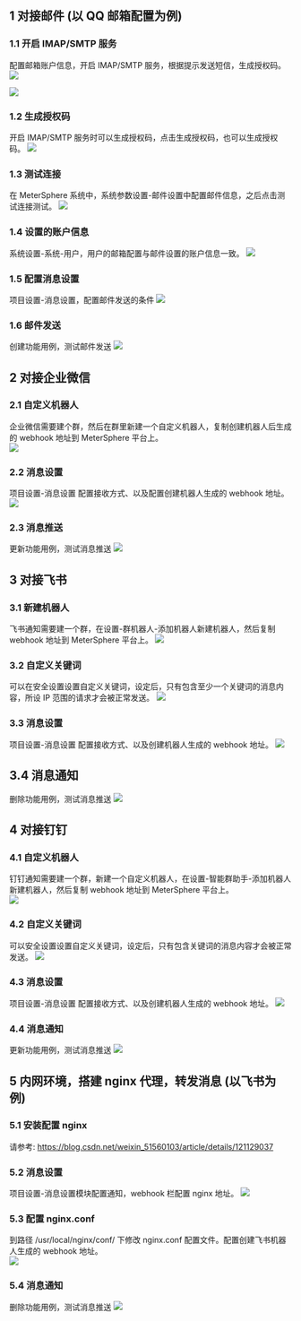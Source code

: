 ## 1 对接邮件 (以 QQ 邮箱配置为例)
### 1.1 开启 IMAP/SMTP 服务
配置邮箱账户信息，开启 IMAP/SMTP 服务，根据提示发送短信，生成授权码。
![](../img/tutorial/use_message/设置.jpg)

![](../img/tutorial/use_message/开启.jpg)

### 1.2 生成授权码
开启 IMAP/SMTP 服务时可以生成授权码，点击生成授权码，也可以生成授权码。
![](../img/tutorial/use_message/授权码.jpg)

### 1.3 测试连接
在 MeterSphere 系统中，系统参数设置-邮件设置中配置邮件信息，之后点击测试连接测试。
![](../img/tutorial/use_message/测试连接.jpg)

### 1.4 设置的账户信息
系统设置-系统-用户，用户的邮箱配置与邮件设置的账户信息一致。
![](../img/tutorial/use_message/设置账户信息.jpg)

### 1.5 配置消息设置
项目设置-消息设置，配置邮件发送的条件
![](../img/tutorial/use_message/消息设置.jpg)

### 1.6 邮件发送
创建功能用例，测试邮件发送
![](../img/tutorial/use_message/邮件发送.jpg)

## 2 对接企业微信
### 2.1 自定义机器人
企业微信需要建个群，然后在群里新建一个自定义机器人，复制创建机器人后生成的 webhook 地址到 MeterSphere 平台上。<br>
![](../img/tutorial/use_message/新建机器人.jpg)

### 2.2 消息设置
项目设置-消息设置 配置接收方式、以及配置创建机器人生成的 webhook 地址。
![](../img/tutorial/use_message/消息设置通知.jpg)

### 2.3 消息推送
更新功能用例，测试消息推送
![](../img/tutorial/use_message/消息推送.jpg)

## 3 对接飞书
### 3.1 新建机器人
飞书通知需要建一个群，在设置-群机器人-添加机器人新建机器人，然后复制 webhook 地址到 MeterSphere 平台上。
![](../img/tutorial/use_message/飞书机器人.jpg)

### 3.2 自定义关键词
可以在安全设置设置自定义关键词，设定后，只有包含至少一个关键词的消息内容，所设 IP 范围的请求才会被正常发送。
![](../img/tutorial/use_message/自定义关键词.jpg)

### 3.3 消息设置
项目设置-消息设置 配置接收方式、以及创建机器人生成的 webhook 地址。
![](../img/tutorial/use_message/飞书消息设置.jpg)

## 3.4 消息通知
删除功能用例，测试消息推送
![](../img/tutorial/use_message/飞书通知.jpg)

## 4 对接钉钉
### 4.1 自定义机器人
钉钉通知需要建一个群，新建一个自定义机器人，在设置-智能群助手-添加机器人新建机器人，然后复制 webhook 地址到 MeterSphere 平台上。<br>
![](../img/tutorial/use_message/钉钉.jpg)

### 4.2 自定义关键词
可以安全设置设置自定义关键词，设定后，只有包含关键词的消息内容才会被正常发送。
![](../img/tutorial/use_message/钉钉自定义关键词.jpg)

### 4.3 消息设置
项目设置-消息设置 配置接收方式、以及创建机器人生成的 webhook 地址。
![](../img/tutorial/use_message/钉钉消息设置.jpg)

### 4.4 消息通知
更新功能用例，测试消息推送
![](../img/tutorial/use_message/钉钉消息通知.png)

## 5 内网环境，搭建 nginx 代理，转发消息 (以飞书为例)
### 5.1 安装配置 nginx
请参考: https://blog.csdn.net/weixin_51560103/article/details/121129037

### 5.2 消息设置
项目设置-消息设置模块配置通知，webhook 栏配置 nginx 地址。
![](../img/tutorial/use_message/nginx.jpg)

### 5.3 配置 nginx.conf
到路径 /usr/local/nginx/conf/ 下修改 nginx.conf 配置文件。配置创建飞书机器人生成的 webhook 地址。<br>
![](../img/tutorial/use_message/nginx配置.jpg)

### 5.4 消息通知
删除功能用例，测试消息推送
![](../img/tutorial/use_message/nginx消息通知.jpg)



